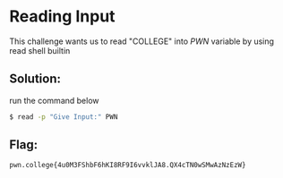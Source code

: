 # Reading Input

This challenge wants us to read "COLLEGE" into *PWN* variable by using read  shell builtin

## Solution:

run the command below

```sh
$ read -p "Give Input:" PWN
```

## Flag: 

```
pwn.college{4u0M3FShbF6hKI8RF9I6vvklJA8.QX4cTN0wSMwAzNzEzW}
```


